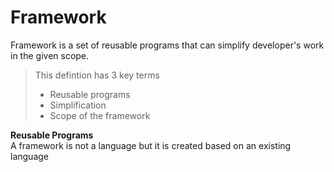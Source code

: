 # Framework
Framework is a set of reusable programs that can simplify developer's work in the given scope.
> This defintion has 3 key terms
>  
>  - Reusable programs
>  - Simplification
>  - Scope of the framework

**Reusable Programs**   
     A framework is not a language but it is created based on an existing language







